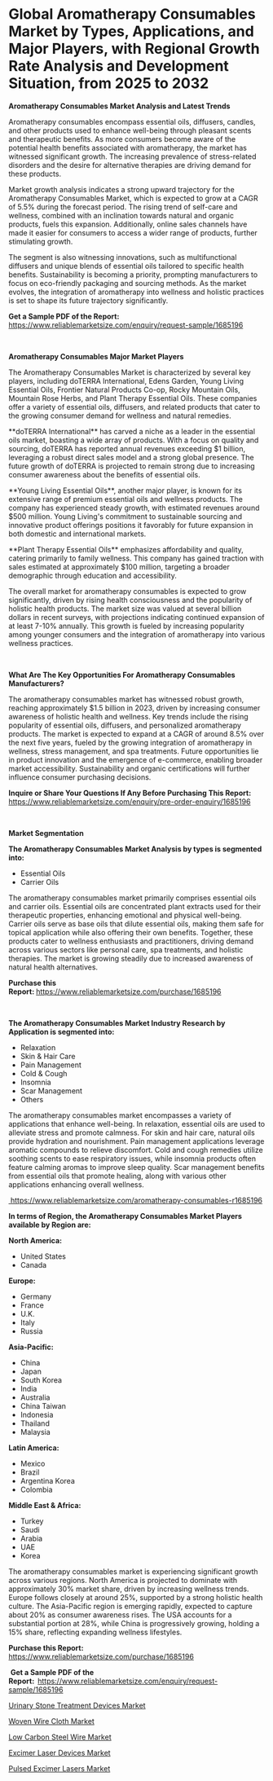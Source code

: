 <p><h1>Global Aromatherapy Consumables Market by Types, Applications, and Major Players, with Regional Growth Rate Analysis and Development Situation, from 2025 to 2032</h1></p><p><strong>Aromatherapy Consumables Market Analysis and Latest Trends</strong></p>
<p><p>Aromatherapy consumables encompass essential oils, diffusers, candles, and other products used to enhance well-being through pleasant scents and therapeutic benefits. As more consumers become aware of the potential health benefits associated with aromatherapy, the market has witnessed significant growth. The increasing prevalence of stress-related disorders and the desire for alternative therapies are driving demand for these products.</p><p>Market growth analysis indicates a strong upward trajectory for the Aromatherapy Consumables Market, which is expected to grow at a CAGR of 5.5% during the forecast period. The rising trend of self-care and wellness, combined with an inclination towards natural and organic products, fuels this expansion. Additionally, online sales channels have made it easier for consumers to access a wider range of products, further stimulating growth.</p><p>The segment is also witnessing innovations, such as multifunctional diffusers and unique blends of essential oils tailored to specific health benefits. Sustainability is becoming a priority, prompting manufacturers to focus on eco-friendly packaging and sourcing methods. As the market evolves, the integration of aromatherapy into wellness and holistic practices is set to shape its future trajectory significantly.</p></p>
<p><strong>Get a Sample PDF of the Report:&nbsp;</strong> <a href="https://www.reliablemarketsize.com/enquiry/request-sample/1685196?utm_campaign=1133&utm_medium=2&utm_source=Github&utm_content=ia&utm_term=26032025&utm_id=aromatherapy-consumables">https://www.reliablemarketsize.com/enquiry/request-sample/1685196</a></p>
<p>&nbsp;</p>
<p><strong>Aromatherapy Consumables Major Market Players</strong></p>
<p><p>The Aromatherapy Consumables Market is characterized by several key players, including doTERRA International, Edens Garden, Young Living Essential Oils, Frontier Natural Products Co-op, Rocky Mountain Oils, Mountain Rose Herbs, and Plant Therapy Essential Oils. These companies offer a variety of essential oils, diffusers, and related products that cater to the growing consumer demand for wellness and natural remedies.</p><p>**doTERRA International** has carved a niche as a leader in the essential oils market, boasting a wide array of products. With a focus on quality and sourcing, doTERRA has reported annual revenues exceeding $1 billion, leveraging a robust direct sales model and a strong global presence. The future growth of doTERRA is projected to remain strong due to increasing consumer awareness about the benefits of essential oils.</p><p>**Young Living Essential Oils**, another major player, is known for its extensive range of premium essential oils and wellness products. The company has experienced steady growth, with estimated revenues around $500 million. Young Living's commitment to sustainable sourcing and innovative product offerings positions it favorably for future expansion in both domestic and international markets.</p><p>**Plant Therapy Essential Oils** emphasizes affordability and quality, catering primarily to family wellness. This company has gained traction with sales estimated at approximately $100 million, targeting a broader demographic through education and accessibility. </p><p>The overall market for aromatherapy consumables is expected to grow significantly, driven by rising health consciousness and the popularity of holistic health products. The market size was valued at several billion dollars in recent surveys, with projections indicating continued expansion of at least 7-10% annually. This growth is fueled by increasing popularity among younger consumers and the integration of aromatherapy into various wellness practices.</p></p>
<p>&nbsp;</p>
<p><strong>What Are The Key Opportunities For Aromatherapy Consumables Manufacturers?</strong></p>
<p><p>The aromatherapy consumables market has witnessed robust growth, reaching approximately $1.5 billion in 2023, driven by increasing consumer awareness of holistic health and wellness. Key trends include the rising popularity of essential oils, diffusers, and personalized aromatherapy products. The market is expected to expand at a CAGR of around 8.5% over the next five years, fueled by the growing integration of aromatherapy in wellness, stress management, and spa treatments. Future opportunities lie in product innovation and the emergence of e-commerce, enabling broader market accessibility. Sustainability and organic certifications will further influence consumer purchasing decisions.</p></p>
<p><strong>Inquire or Share Your Questions If Any Before Purchasing This Report:</strong> <a href="https://www.reliablemarketsize.com/enquiry/pre-order-enquiry/1685196?utm_campaign=1133&utm_medium=2&utm_source=Github&utm_content=ia&utm_term=26032025&utm_id=aromatherapy-consumables">https://www.reliablemarketsize.com/enquiry/pre-order-enquiry/1685196</a></p>
<p>&nbsp;</p>
<p><strong>Market Segmentation</strong></p>
<p><strong>The Aromatherapy Consumables Market Analysis by types is segmented into:</strong></p>
<p><ul><li>Essential Oils</li><li>Carrier Oils</li></ul></p>
<p><p>The aromatherapy consumables market primarily comprises essential oils and carrier oils. Essential oils are concentrated plant extracts used for their therapeutic properties, enhancing emotional and physical well-being. Carrier oils serve as base oils that dilute essential oils, making them safe for topical application while also offering their own benefits. Together, these products cater to wellness enthusiasts and practitioners, driving demand across various sectors like personal care, spa treatments, and holistic therapies. The market is growing steadily due to increased awareness of natural health alternatives.</p></p>
<p><strong>Purchase this Report:&nbsp;</strong><a href="https://www.reliablemarketsize.com/purchase/1685196?utm_campaign=1133&utm_medium=2&utm_source=Github&utm_content=ia&utm_term=26032025&utm_id=aromatherapy-consumables">https://www.reliablemarketsize.com/purchase/1685196</a></p>
<p>&nbsp;</p>
<p><strong>The Aromatherapy Consumables Market Industry Research by Application is segmented into:</strong></p>
<p><ul><li>Relaxation</li><li>Skin & Hair Care</li><li>Pain Management</li><li>Cold & Cough</li><li>Insomnia</li><li>Scar Management</li><li>Others</li></ul></p>
<p><p>The aromatherapy consumables market encompasses a variety of applications that enhance well-being. In relaxation, essential oils are used to alleviate stress and promote calmness. For skin and hair care, natural oils provide hydration and nourishment. Pain management applications leverage aromatic compounds to relieve discomfort. Cold and cough remedies utilize soothing scents to ease respiratory issues, while insomnia products often feature calming aromas to improve sleep quality. Scar management benefits from essential oils that promote healing, along with various other applications enhancing overall wellness.</p></p>
<p><a href="https://www.reliablemarketsize.com/aromatherapy-consumables-r1685196?utm_campaign=1133&utm_medium=2&utm_source=Github&utm_content=ia&utm_term=26032025&utm_id=aromatherapy-consumables">&nbsp;https://www.reliablemarketsize.com/aromatherapy-consumables-r1685196</a></p>
<p><strong>In terms of Region, the Aromatherapy Consumables Market Players available by Region are:</strong></p>
<p>
    <p> <strong> North America: </strong>
        <ul>
            <li>United States</li>
            <li>Canada</li>
        </ul>
        </p> 
    <p> <strong> Europe: </strong>
        <ul>
            <li>Germany</li>
            <li>France</li>
            <li>U.K.</li>
            <li>Italy</li>
            <li>Russia</li>
        </ul>
        </p> 
    <p> <strong> Asia-Pacific: </strong>
        <ul>
            <li>China</li>
            <li>Japan</li>
            <li>South Korea</li>
            <li>India</li>
            <li>Australia</li>
            <li>China Taiwan</li>
            <li>Indonesia</li>
            <li>Thailand</li>
            <li>Malaysia</li>
        </ul>
        </p> 
    <p> <strong> Latin America: </strong>
        <ul>
            <li>Mexico</li>
            <li>Brazil</li>
            <li>Argentina Korea</li>
            <li>Colombia</li>
        </ul>
        </p> 
    <p> <strong> Middle East & Africa: </strong>
        <ul>
            <li>Turkey</li>
            <li>Saudi</li>
            <li>Arabia</li>
            <li>UAE</li>
            <li>Korea</li>
        </ul>
    </p>
    </p>
<p><p>The aromatherapy consumables market is experiencing significant growth across various regions. North America is projected to dominate with approximately 30% market share, driven by increasing wellness trends. Europe follows closely at around 25%, supported by a strong holistic health culture. The Asia-Pacific region is emerging rapidly, expected to capture about 20% as consumer awareness rises. The USA accounts for a substantial portion at 28%, while China is progressively growing, holding a 15% share, reflecting expanding wellness lifestyles.</p></p>
<p><strong>Purchase this Report: </strong><a href="https://www.reliablemarketsize.com/purchase/1685196?utm_campaign=1133&utm_medium=2&utm_source=Github&utm_content=ia&utm_term=26032025&utm_id=aromatherapy-consumables">https://www.reliablemarketsize.com/purchase/1685196</a></p>
<p>&nbsp;<strong>Get a Sample PDF of the Report:&nbsp;&nbsp;</strong><a href="https://www.reliablemarketsize.com/enquiry/request-sample/1685196?utm_campaign=1133&utm_medium=2&utm_source=Github&utm_content=ia&utm_term=26032025&utm_id=aromatherapy-consumables">https://www.reliablemarketsize.com/enquiry/request-sample/1685196</a></p>
<p><strong></strong></p>
<p><p><a href="https://github.com/rempemelon5k/Market-Research-Report-List-1/blob/main/urinary-stone-treatment-devices-market.md?utm_campaign=1133&utm_medium=2&utm_source=Github&utm_content=ia&utm_term=26032025&utm_id=aromatherapy-consumables">Urinary Stone Treatment Devices Market</a></p><p><a href="https://github.com/yardemuongz5/Market-Research-Report-List-1/blob/main/woven-wire-cloth-market.md?utm_campaign=1133&utm_medium=2&utm_source=Github&utm_content=ia&utm_term=26032025&utm_id=aromatherapy-consumables">Woven Wire Cloth Market</a></p><p><a href="https://github.com/balbajagatr1/Market-Research-Report-List-1/blob/main/low-carbon-steel-wire-market.md?utm_campaign=1133&utm_medium=2&utm_source=Github&utm_content=ia&utm_term=26032025&utm_id=aromatherapy-consumables">Low Carbon Steel Wire Market</a></p><p><a href="https://github.com/ftnlewins/Market-Research-Report-List-1/blob/main/excimer-laser-devices-market.md?utm_campaign=1133&utm_medium=2&utm_source=Github&utm_content=ia&utm_term=26032025&utm_id=aromatherapy-consumables">Excimer Laser Devices Market</a></p><p><a href="https://github.com/idranalexie/Market-Research-Report-List-1/blob/main/pulsed-excimer-lasers-market.md?utm_campaign=1133&utm_medium=2&utm_source=Github&utm_content=ia&utm_term=26032025&utm_id=aromatherapy-consumables">Pulsed Excimer Lasers Market</a></p></p>